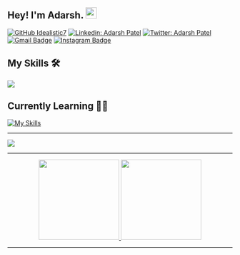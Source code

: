 ## Hey! I'm Adarsh. <img src="https://media.giphy.com/media/hvRJCLFzcasrR4ia7z/giphy.gif" width="25px">

[![GitHub Idealistic7](https://img.shields.io/github/followers/Idealistic7?label=follow&style=social)](https://github.com/Idealistic7)
[![Linkedin: Adarsh Patel](https://img.shields.io/badge/-Adarsh%20Patel-blue?style=plastic&logo=Linkedin&logoColor=white&link=https://www.linkedin.com/in/adarshpatel16/)](https://www.linkedin.com/in/adarshpatel16/)
[![Twitter: Adarsh Patel](https://img.shields.io/twitter/follow/adarsh_patel16?style=social)](https://twitter.com/adarsh_patel16)
<br>
[![Gmail Badge](https://img.shields.io/badge/1610adarsh@gmail.com-white?style=plastic&logo=Gmail&logoColor=&link=mailto:1610adarsh@gmail.com)](mailto:1610adarsh@gmail.com)
[![Instagram Badge](https://img.shields.io/badge/-adarshpatel16-purple?style=plastic&logo=instagram&logoColor=white&link=https://instagram.com/adarshpatel16/)](https://instagram.com/adarshpatel16)
  
## My Skills 🛠️

<p align>
  <a href="https://skillicons.dev">
    <img src="https://skillicons.dev/icons?i=js,html,css,java,python,git,idea,linux,vscode,postman,vim,mongodb,postgres,mysql,npm,vercel,vite&perline=5" />
  </a>
</p>

## Currently Learning 🧑‍💻

[![My Skills](https://skillicons.dev/icons?i=ts,golang,nextjs,docker,kubernetes,grafana,aws,prometheus&perline=5)](https://skillicons.dev)

---

![](https://komarev.com/ghpvc/?username=Idealistic7&style=plastic&abbreviated=true)

---

<p align="center">
<a href="https://github.com/adityaoberai">
  <img height="180em" src="https://github-readme-stats.vercel.app/api?username=Idealistic7&show_icons=true&theme=algolia&include_all_commits=true&count_private=true"/>
  <img height="180em" src="https://github-readme-stats.vercel.app/api/top-langs/?username=Idealistic7&theme=algolia"/>
</a>
</p>

---

